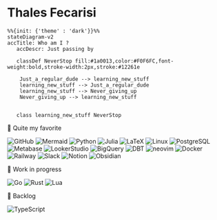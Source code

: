 
<h1 align="left">
Thales Fecarisi
</h1>

```mermaid
%%{init: {'theme' : 'dark'}}%%
stateDiagram-v2
accTitle: Who am I ?
   accDescr: Just passing by

   classDef NeverStop fill:#1a0013,color:#F0F6FC,font-weight:bold,stroke-width:2px,stroke:#12261e

    Just_a_regular_dude --> learning_new_stuff
    learning_new_stuff --> Just_a_regular_dude
    learning_new_stuff --> Never_giving_up
    Never_giving_up --> learning_new_stuff


   class learning_new_stuff NeverStop
```



🔨 Quite my favorite 

![GitHub](https://img.shields.io/badge/github-181717.svg?style=for-the-badge&logo=github&logoColor=white)
![Mermaid](https://img.shields.io/badge/mermaid-f14158.svg?style=for-the-badge&logo=mermaid&logoColor=white)
![Python](https://img.shields.io/badge/python-3670A0?style=for-the-badge&logo=python&logoColor=ffdd54)
![Julia](https://img.shields.io/badge/julia-9558B2.svg?style=for-the-badge&logo=julia&logoColor=white)
![LaTeX](https://img.shields.io/badge/latex-%23008080.svg?style=for-the-badge&logo=latex&logoColor=white)
![Linux](https://img.shields.io/badge/ubuntu-E95420?style=for-the-badge&logo=ubuntu&logoColor=black)
![PostgreSQL](https://img.shields.io/badge/PostgreSQL-316192?style=for-the-badge&logo=postgresql&logoColor=white)
![Metabase](https://img.shields.io/badge/metabase-509EE3?style=for-the-badge&logo=metabasel&logoColor=white)
![LookerStudio](https://img.shields.io/badge/looker-4285F4.svg?style=for-the-badge&logo=looker&logoColor=white)
![BigQuery](https://img.shields.io/badge/googlebigquery-669DF6.svg?style=for-the-badge&logo=googlebigquery&logoColor=white)
![DBT](https://img.shields.io/badge/dbt-FF694B.svg?style=for-the-badge&logo=dbt&logoColor=white)
![neovim](https://img.shields.io/badge/neovim-57A143.svg?&style=for-the-badge&logo=neovim&logoColor=white)
![Docker](https://img.shields.io/badge/docker-white.svg?style=for-the-badge&logo=docker&logoColor=blue)
![Railway](https://img.shields.io/badge/railway-%23121011.svg?style=for-the-badge&logo=railway&logoColor=white)
![Slack](https://img.shields.io/badge/slack-4A154B.svg?style=for-the-badge&logo=slack&logoColor=white)
![Notion](https://img.shields.io/badge/notion-black.svg?style=for-the-badge&logo=notion&logoColor=white)
![Obsidian](https://img.shields.io/badge/obsidian-7C3AED.svg?style=for-the-badge&logo=obsidian&logoColor=white)

🚧 Work in progress

![Go](https://img.shields.io/badge/go-00ADD8.svg?style=for-the-badge&logo=go&logoColor=white)
![Rust](https://img.shields.io/badge/rust-000000.svg?style=for-the-badge&logo=rust&logoColor=white)
![Lua](https://img.shields.io/badge/lua-2C2D72.svg?style=for-the-badge&logo=lua&logoColor=white)

🤔 Backlog 

![TypeScript](https://img.shields.io/badge/TypeScript-3178C6.svg?style=for-the-badge&logo=TypeScript&logoColor=white)



